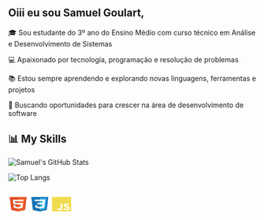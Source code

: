 ## Oiii eu sou Samuel Goulart, 
🎓 Sou estudante do 3º ano do Ensino Médio com curso técnico em Análise e Desenvolvimento de Sistemas

💻 Apaixonado por tecnologia, programação e resolução de problemas

📚 Estou sempre aprendendo e explorando novas linguagens, ferramentas e projetos

🚀 Buscando oportunidades para crescer na área de desenvolvimento de software
## 📊 My Skills

![Samuel's GitHub Stats](https://github-readme-stats.vercel.app/api?username=samuelgoulart&show_icons=true&theme=dark)

![Top Langs](https://github-readme-stats.vercel.app/api/top-langs/?username=samuelgoulart&layout=compact&langs_count=3&theme=dark&hide=python,java,c,c++,php)


<div style="display: inline_block"><br>
  <img align="center" alt="Rafa-HTML" height="30" width="40" src="https://raw.githubusercontent.com/devicons/devicon/master/icons/html5/html5-original.svg">
  <img align="center" alt="Rafa-CSS" height="30" width="40" src="https://raw.githubusercontent.com/devicons/devicon/master/icons/css3/css3-original.svg">
  <img align="center" alt="Rafa-Js" height="30" width="40" src="https://raw.githubusercontent.com/devicons/devicon/master/icons/javascript/javascript-plain.svg">
</div>
  
